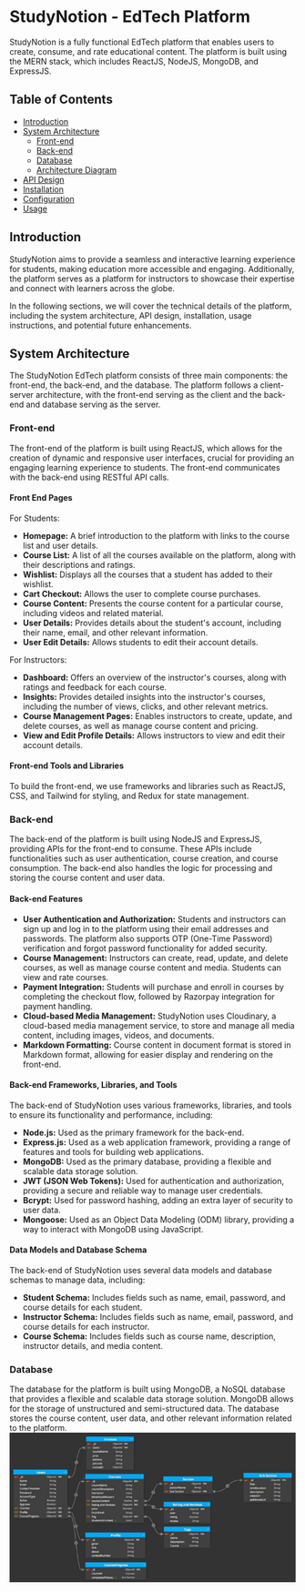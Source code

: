 
# StudyNotion - EdTech Platform
StudyNotion is a fully functional EdTech platform that enables users to create, consume, and rate educational content. The platform is built using the MERN stack, which includes ReactJS, NodeJS, MongoDB, and ExpressJS.

## Table of Contents

- [Introduction](#introduction)
- [System Architecture](#system-architecture)
  - [Front-end](#front-end)
  - [Back-end](#back-end)
  - [Database](#database)
  - [Architecture Diagram](#architecture-diagram)
- [API Design](#api-design)
- [Installation](#installation)
- [Configuration](#configuration)
- [Usage](#usage)


## Introduction

StudyNotion aims to provide a seamless and interactive learning experience for students, making education more accessible and engaging. Additionally, the platform serves as a platform for instructors to showcase their expertise and connect with learners across the globe.

In the following sections, we will cover the technical details of the platform, including the system architecture, API design, installation, usage instructions, and potential future enhancements.

## System Architecture

The StudyNotion EdTech platform consists of three main components: the front-end, the back-end, and the database. The platform follows a client-server architecture, with the front-end serving as the client and the back-end and database serving as the server.

### Front-end

The front-end of the platform is built using ReactJS, which allows for the creation of dynamic and responsive user interfaces, crucial for providing an engaging learning experience to students. The front-end communicates with the back-end using RESTful API calls.

#### Front End Pages

For Students:

- **Homepage:** A brief introduction to the platform with links to the course list and user details.
- **Course List:** A list of all the courses available on the platform, along with their descriptions and ratings.
- **Wishlist:** Displays all the courses that a student has added to their wishlist.
- **Cart Checkout:** Allows the user to complete course purchases.
- **Course Content:** Presents the course content for a particular course, including videos and related material.
- **User Details:** Provides details about the student's account, including their name, email, and other relevant information.
- **User Edit Details:** Allows students to edit their account details.

For Instructors:

- **Dashboard:** Offers an overview of the instructor's courses, along with ratings and feedback for each course.
- **Insights:** Provides detailed insights into the instructor's courses, including the number of views, clicks, and other relevant metrics.
- **Course Management Pages:** Enables instructors to create, update, and delete courses, as well as manage course content and pricing.
- **View and Edit Profile Details:** Allows instructors to view and edit their account details.

#### Front-end Tools and Libraries

To build the front-end, we use frameworks and libraries such as ReactJS, CSS, and Tailwind for styling, and Redux for state management.

### Back-end

The back-end of the platform is built using NodeJS and ExpressJS, providing APIs for the front-end to consume. These APIs include functionalities such as user authentication, course creation, and course consumption. The back-end also handles the logic for processing and storing the course content and user data.

#### Back-end Features

- **User Authentication and Authorization:** Students and instructors can sign up and log in to the platform using their email addresses and passwords. The platform also supports OTP (One-Time Password) verification and forgot password functionality for added security.
- **Course Management:** Instructors can create, read, update, and delete courses, as well as manage course content and media. Students can view and rate courses.
- **Payment Integration:** Students will purchase and enroll in courses by completing the checkout flow, followed by Razorpay integration for payment handling.
- **Cloud-based Media Management:** StudyNotion uses Cloudinary, a cloud-based media management service, to store and manage all media content, including images, videos, and documents.
- **Markdown Formatting:** Course content in document format is stored in Markdown format, allowing for easier display and rendering on the front-end.

#### Back-end Frameworks, Libraries, and Tools

The back-end of StudyNotion uses various frameworks, libraries, and tools to ensure its functionality and performance, including:

- **Node.js:** Used as the primary framework for the back-end.
- **Express.js:** Used as a web application framework, providing a range of features and tools for building web applications.
- **MongoDB:** Used as the primary database, providing a flexible and scalable data storage solution.
- **JWT (JSON Web Tokens):** Used for authentication and authorization, providing a secure and reliable way to manage user credentials.
- **Bcrypt:** Used for password hashing, adding an extra layer of security to user data.
- **Mongoose:** Used as an Object Data Modeling (ODM) library, providing a way to interact with MongoDB using JavaScript.

#### Data Models and Database Schema

The back-end of StudyNotion uses several data models and database schemas to manage data, including:

- **Student Schema:** Includes fields such as name, email, password, and course details for each student.
- **Instructor Schema:** Includes fields such as name, email, password, and course details for each instructor.
- **Course Schema:** Includes fields such as course name, description, instructor details, and media content.

### Database

The database for the platform is built using MongoDB, a NoSQL database that provides a flexible and scalable data storage solution. MongoDB allows for the storage of unstructured and semi-structured data. The database stores the course content, user data, and other relevant information related to the platform.
![image](images/schema.png)


